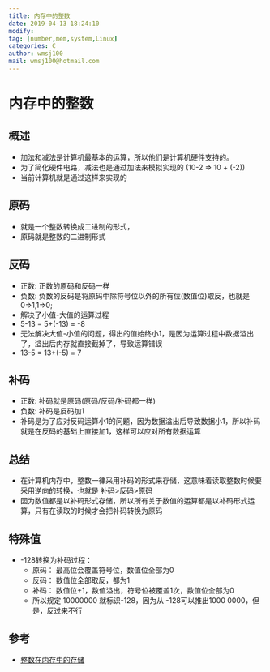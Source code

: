 ```yaml
---
title: 内存中的整数
date: 2019-04-13 18:24:10	
modify: 
tag: [number,mem,system,Linux]
categories: C
author: wmsj100
mail: wmsj100@hotmail.com
---
```


# 内存中的整数

## 概述
- 加法和减法是计算机最基本的运算，所以他们是计算机硬件支持的。
- 为了简化硬件电路，减法也是通过加法来模拟实现的 (10-2 => 10 + (-2))
- 当前计算机就是通过这样来实现的

## 原码
- 就是一个整数转换成二进制的形式，
- 原码就是整数的二进制形式

## 反码
- 正数: 正数的原码和反码一样
- 负数: 负数的反码是将原码中除符号位以外的所有位(数值位)取反，也就是0=>1,1=>0;
- 解决了小值-大值的运算过程
- 5-13 = 5+(-13) = -8
- 无法解决大值-小值的问题，得出的值始终小1，是因为运算过程中数据溢出了，溢出后内存就直接截掉了，导致运算错误
- 13-5 = 13+(-5) = 7 

## 补码
- 正数: 补码就是原码(原码/反码/补码都一样)
- 负数: 补码是反码加1
- 补码是为了应对反码运算小1的问题，因为数据溢出后导致数据小1，所以补码就是在反码的基础上直接加1，这样可以应对所有数据运算

## 总结
- 在计算机内存中，整数一律采用补码的形式来存储，这意味着读取整数时候要采用逆向的转换，也就是 补码>反码>原码
- 因为数值都是以补码形式存储，所以所有关于数值的运算都是以补码形式运算，只有在读取的时候才会把补码转换为原码

## 特殊值
- -128转换为补码过程： 
	- 原码： 最高位会覆盖符号位，数值位全部为0
	- 反码： 数值位全部取反，都为1
	- 补码： 数值位+1，数值溢出，符号位被覆盖1次，数值位全部为0
	- 所以规定 10000000 就标识-128，因为从 -128可以推出1000 0000，但是，反过来不行

## 参考
- [整数在内存中的存储](http://c.biancheng.net/cpp/html/3098.html)

